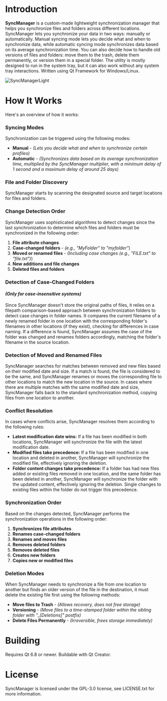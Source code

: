 # Introduction

**SyncManager** is a custom-made lightweight synchronization manager that helps you synchronize files and folders across different locations. SyncManager lets you synchronize your data in two ways: manually or automatically. Manual syncing mode lets you decide what and when to synchronize data, while automatic syncing mode synchronizes data based on its average synchronization time. You can also decide how to handle old versions of files and folders: move them to the trash, delete them permanently, or version them in a special folder. The utility is mostly designed to run in the system tray, but it can also work without any system tray interactions. Written using Qt Framework for Windows/Linux.

![SyncManagerLight](https://github.com/user-attachments/assets/c25d45ee-5051-463a-b183-8a6408cf3367)

# How It Works
Here's an overview of how it works:
### Syncing Modes
Synchronization can be triggered using the following modes:
- **Manual** - *(Lets you decide what and when to synchronize certain profiles)*
- **Automatic** - *(Synchronizes data based on its average synchronization time, multiplied by the SyncManager multiplier, with a minimum delay of 1 second and a maximum delay of around 25 days)*
### File and Folder Discovery
SyncManager starts by scanning the designated source and target locations for files and folders.
### Change Detection Order
SyncManager uses sophisticated algorithms to detect changes since the last synchronization to determine which files and folders must be synchronized in the following order:
1. **File attribute changes**
1. **Case-changed folders** - *(e.g., "MyFolder" to "myfolder"*)
1. **Moved or renamed files** - *(Including case changes (e.g., "FILE.txt" to "file.txt")*)
1. **New additions and file changes**
1. **Deleted files and folders**
### Detection of Case-Changed Folders
#### *(Only for case-insensitive systems)*
Since SyncManager doesn't store the original paths of files, it relies on a filepath comparison-based approach between synchronization folders to detect case changes in folder names. It compares the current filename of a newly renamed folder in one location with the corresponding folder's filenames in other locations (if they exist), checking for differences in case naming. If a difference is found, SyncManager assumes the case of the folder was changed and renames folders accordingly, matching the folder's filename in the source location.
### Detection of Moved and Renamed Files
SyncManager searches for matches between removed and new files based on their modified date and size. If a match is found, the file is considered to be the same, and SyncManager renames or moves the corresponding file to other locations to match the new location in the source. In cases where there are multiple matches with the same modified date and size, SyncManager falls back to the standard synchronization method, copying files from one location to another.
### Conflict Resolution
In cases where conflicts arise, SyncManager resolves them according to the following rules:
- **Latest modification date wins:** If a file has been modified in both locations, SyncManager will synchronize the file with the latest modification date.
- **Modified files take precedence:** If a file has been modified in one location and deleted in another, SyncManager will synchronize the modified file, effectively ignoring the deletion.
- **Folder content changes take precedence:** If a folder has had new files added or existing files removed in one location, and the same folder has been deleted in another, SyncManager will synchronize the folder with the updated content, effectively ignoring the deletion. Single changes to existing files within the folder do not trigger this precedence.
### Synchronization Order
Based on the changes detected, SyncManager performs the synchronization operations in the following order:
1. **Synchronizes file attributes**
1. **Renames case-changed folders**
1. **Renames and moves files**
1. **Removes deleted folders**
1. **Removes deleted files**
1. **Creates new folders**
1. **Copies new or modified files**
### Deletion Modes
When SyncManager needs to synchronize a file from one location to another but finds an older version of the file in the destination, it must delete the existing file first using the following methods:
- **Move files to Trash** - *(Allows recovery, does not free storage)*
- **Versioning** - *(Move files to a time-stamped folder within the sibling folder with "_[Deletions]" postfix)*
- **Delete Files Permanently** - *(Irreversible, frees storage immediately)*

# Building
Requires Qt 6.8 or newer. Buildable with Qt Creator.

# License
SyncManager is licensed under the GPL-3.0 license, see LICENSE.txt for more information.
